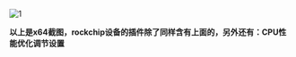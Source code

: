 ![1](https://user-images.githubusercontent.com/73426989/162617767-ee785c32-f096-4f09-9fad-b9e41d3bfde9.png)

**以上是x64截图，rockchip设备的插件除了同样含有上面的，另外还有：CPU性能优化调节设置**
